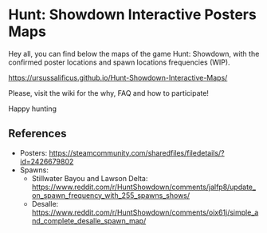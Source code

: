 # Hunt: Showdown Interactive Posters Maps
Hey all, you can find below the maps of the game Hunt: Showdown, with the confirmed poster locations and spawn locations frequencies (WIP).
 
https://ursussalificus.github.io/Hunt-Showdown-Interactive-Maps/

Please, visit the wiki for the why, FAQ and how to participate!

Happy hunting

## References
- Posters: https://steamcommunity.com/sharedfiles/filedetails/?id=2426679802
- Spawns: 
    - Stillwater Bayou and Lawson Delta:  https://www.reddit.com/r/HuntShowdown/comments/jalfp8/update_on_spawn_frequency_with_255_spawns_shows/
    - Desalle: https://www.reddit.com/r/HuntShowdown/comments/oix61j/simple_and_complete_desalle_spawn_map/ 
